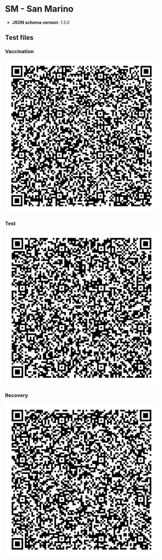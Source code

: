 # SM - San Marino

* **JSON schema version**: 1.3.0

## Test files

### Vaccination

![VAC](VAC.png)

### Test

![TEST](TEST.png)

### Recovery

![REC](REC.png)